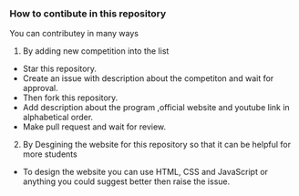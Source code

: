 ### How to contibute in this repository 

You can contributey in many ways 

1. By adding new competition into the list 

- Star this repository.
- Create an issue with description about the competiton and wait for approval.
- Then fork this repository.
- Add description about the program ,official website and youtube link in alphabetical order.
- Make pull request and wait for review.

2. By Desgining the website for this repository so that it can be helpful for more students

- To design the website you can use HTML, CSS and JavaScript or anything you could suggest better then raise the issue.
